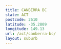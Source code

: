 ```yaml
---
title: CANBERRA BC
state: ACT
postcode: 2610
latitude: -35.2809
longitude: 149.13
url: /act/canberra-bc/
layout: suburb
---
```


